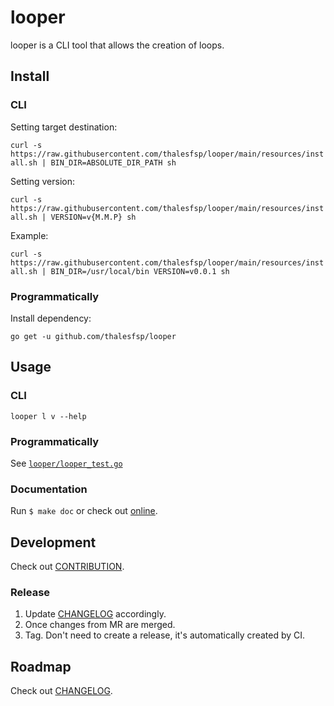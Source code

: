 # looper

looper is a CLI tool that allows the creation of loops.

## Install

### CLI

Setting target destination:

`curl -s https://raw.githubusercontent.com/thalesfsp/looper/main/resources/install.sh | BIN_DIR=ABSOLUTE_DIR_PATH sh`

Setting version:

`curl -s https://raw.githubusercontent.com/thalesfsp/looper/main/resources/install.sh | VERSION=v{M.M.P} sh`

Example:

`curl -s https://raw.githubusercontent.com/thalesfsp/looper/main/resources/install.sh | BIN_DIR=/usr/local/bin VERSION=v0.0.1 sh`

### Programmatically

Install dependency:

`go get -u github.com/thalesfsp/looper`

## Usage

### CLI

`looper l v --help` 

### Programmatically

See [`looper/looper_test.go`](looper/looper_test.go)

### Documentation

Run `$ make doc` or check out [online](https://pkg.go.dev/github.com/thalesfsp/looper).

## Development

Check out [CONTRIBUTION](CONTRIBUTION.md).

### Release

1. Update [CHANGELOG](CHANGELOG.md) accordingly.
2. Once changes from MR are merged.
3. Tag. Don't need to create a release, it's automatically created by CI.

## Roadmap

Check out [CHANGELOG](CHANGELOG.md).
